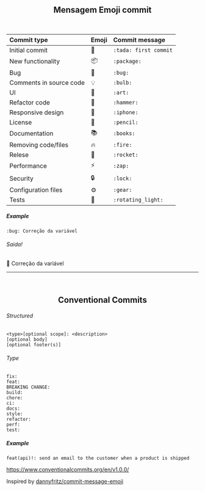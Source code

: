 <div align="center" id="header">

<h2>Mensagem Emoji commit</h2><br>


| Commit type                 | Emoji              |Commit message        |
|:----------------------------|:-------------------|:---------------------|
| Initial commit              | :tada:             |`:tada: first commit` |
| New functionality           | :package:          |`:package:  `         |
| Bug                         | :bug:              |`:bug:`               |
| Comments in source code     | :bulb:             |`:bulb:`              |
| UI                          | :art:              |`:art:`               |
| Refactor code               | :hammer:           |`:hammer:`            |
| Responsive design           | :iphone:           |`:iphone:`            |
| License                     | :pencil:           |`:pencil:`            |
| Documentation               | :books:            |`:books:`             |
| Removing code/files         | :fire:             |`:fire:`              |
| Relese                      | :rocket:           |`:rocket:`            |
| Performance                 | :zap:              |`:zap:`               |
| Security                    | :lock:             |`:lock:`              |
| Configuration files         | :gear:             |`:gear:`              |
| Tests                       | :rotating_light:   |`:rotating_light:`    |

</div>

##### Example
```
:bug: Correção da variável
```
###### Saida!
:bug: Correção da variável


<div align="center">

<hr><br><h2>Conventional Commits</h2>

</div>


###### Structured

```
<type>[optional scope]: <description>
[optional body]
[optional footer(s)]
```

###### Type

```
fix:
feat:
BREAKING CHANGE:
build:
chore:
ci:
docs:
style:
refactor:
perf:
test:
```

##### Example

```
feat(api)!: send an email to the customer when a product is shipped
```

https://www.conventionalcommits.org/en/v1.0.0/

Inspired by [dannyfritz/commit-message-emoji](https://github.com/dannyfritz/commit-message-emoji)
